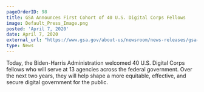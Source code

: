 ```yaml
---
pageOrderID: 98
title: GSA Announces First Cohort of 40 U.S. Digital Corps Fellows
image: Default_Press_Image.png
posted: 'April 7, 2020'
date: April 7, 2020
external_url: "https://www.gsa.gov/about-us/newsroom/news-releases/gsa-announces-first-cohort-of-40-us-digital-corps-fellows-06212022"
type: News
---
```


Today, the Biden-Harris Administration welcomed 40 U.S. Digital Corps fellows who will serve at 13 agencies across the federal government. Over the next two years, they will help shape a more equitable, effective, and secure digital government for the public.
